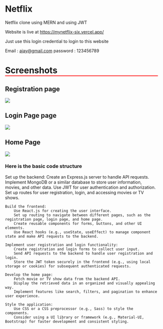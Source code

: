 # Netflix
Netflix clone using MERN and using JWT

Website is live at https://mynetflix-six.vercel.app/

Just use this login credential to login to this website 

Email : ajay@gmail.com
password : 123456789

<h1 style="border-bottom:2px solid red">Screenshots</h1>

<h2>Registration page</h2>
<img src="https://i.postimg.cc/7LfxQs9D/Screenshot-639.png"/>

<h2>Login Page page</h2>
<img src="https://i.postimg.cc/P5v331D9/Screenshot-638.png" />

<h2>Home Page</h2>
<img src="https://i.postimg.cc/qMWVvJxf/Screenshot-637.png"/>


<h3>Here is the basic code structure</h3>
<div>
    Set up the backend:
        Create an Express.js server to handle API requests.
        Implement MongoDB or a similar database to store user information, movies, and other data.
        Use JWT for user authentication and authorization.
        Set up routes for user registration, login, and accessing movies or TV shows.

    Build the frontend:
        Use React.js for creating the user interface.
        Set up routing to navigate between different pages, such as the registration page, login page, and home page.
        Create reusable components for forms, buttons, and other UI elements.
        Use React hooks (e.g., useState, useEffect) to manage component state and make API requests to the backend.

    Implement user registration and login functionality:
        Create registration and login forms to collect user input.
        Send API requests to the backend to handle user registration and login.
        Store the JWT token securely in the frontend (e.g., using local storage or cookies) for subsequent authenticated requests.

    Develop the home page:
        Fetch movie or TV show data from the backend API.
        Display the retrieved data in an organized and visually appealing way.
        Implement features like search, filters, and pagination to enhance user experience.

    Style the application:
        Use CSS or a CSS preprocessor (e.g., Sass) to style the components.
        Consider using a UI library or framework (e.g., Material-UI, Bootstrap) for faster development and consistent styling.
</div>
